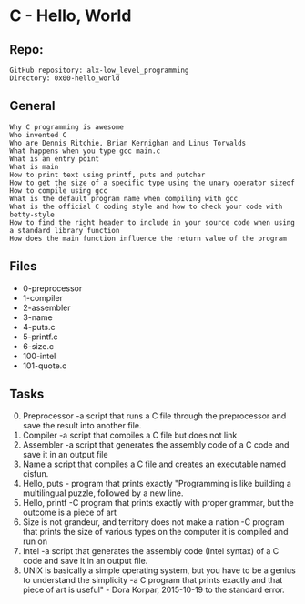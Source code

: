 # **C - Hello, World**

## Repo:

    GitHub repository: alx-low_level_programming
    Directory: 0x00-hello_world



## General

    Why C programming is awesome
    Who invented C
    Who are Dennis Ritchie, Brian Kernighan and Linus Torvalds
    What happens when you type gcc main.c
    What is an entry point
    What is main
    How to print text using printf, puts and putchar
    How to get the size of a specific type using the unary operator sizeof
    How to compile using gcc
    What is the default program name when compiling with gcc
    What is the official C coding style and how to check your code with betty-style
    How to find the right header to include in your source code when using a standard library function
    How does the main function influence the return value of the program


## Files

* 0-preprocessor
* 1-compiler
* 2-assembler
* 3-name
* 4-puts.c
* 5-printf.c
* 6-size.c
* 100-intel
* 101-quote.c

## Tasks
0. Preprocessor -a script that runs a C file through the preprocessor and save the result into another file.
1. Compiler -a script that compiles a C file but does not link
2. Assembler -a script that generates the assembly code of a C code and save it in an output file
3. Name a script that compiles a C file and creates an executable named cisfun.
4. Hello, puts - program that prints exactly "Programming is like building a multilingual puzzle, followed by a new line.
5. Hello, printf -C program that prints exactly with proper grammar, but the outcome is a piece of art
6. Size is not grandeur, and territory does not make a nation -C program that prints the size of various types on the computer it is compiled and run on
7. Intel -a script that generates the assembly code (Intel syntax) of a C code and save it in an output file.
8. UNIX is basically a simple operating system, but you have to be a genius to understand the simplicity -a C program that prints exactly and that piece of art is useful" - Dora Korpar, 2015-10-19   to the standard error.


